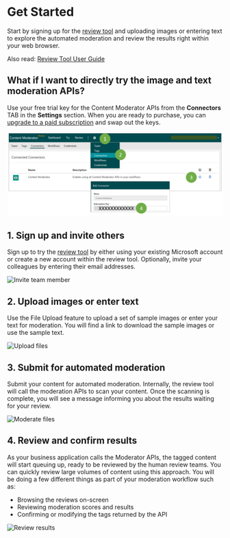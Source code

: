 <!-- 
NavPath: Content Moderator
LinkLabel: Get Started
Url: content-moderator/documentation/quickstart
Weight: 190
-->

# Get Started #
Start by signing up for the [review tool](http://contentmoderator.cognitive.microsoft.com/ "Content Moderator Review Tool") and uploading images or entering text to explore the automated moderation and review the results right within your web browser. 

Also read: [Review Tool User Guide](review-tool-user-guide/why.md)

## What if I want to directly try the image and text moderation APIs? ##
Use your free trial key for the Content Moderator APIs from the **Connectors** TAB in the **Settings** section. When you are ready to purchase, you can [upgrade to a paid subscription](https://portal.azure.com/#create/Microsoft.CognitiveServices/apitype/ContentModerator) and swap out the keys. 

![Your Content Moderator API Key](images/Moderator-API-Key2.PNG)

## 1. Sign up and invite others ##
Sign up to try the [review tool](http://contentmoderator.cognitive.microsoft.com/ "Content Moderator Review Tool") by either using your existing Microsoft account or create a new account within the review tool. Optionally, invite your colleagues by entering their email addresses.

![Invite team member](images/QuickStart-2-small.png)

## 2. Upload images or enter text ##
Use the File Upload feature to upload a set of sample images or enter your text for moderation. You will find a link to download the sample images or use the sample text.

![Upload files](images/QuickStart-3.PNG)

## 3. Submit for automated moderation ##
Submit your content for automated moderation. Internally, the review tool will call the moderation APIs to scan your content. Once the scanning is complete, you will see a message informing you about the results waiting for your review.

![Moderate files](images/QuickStart-4.PNG)

## 4. Review and confirm results ##
As your business application calls the Moderator APIs, the tagged content will start queuing up, ready to be reviewed by the human review teams. You can quickly review large volumes of content using this approach. You will be doing a few different things as part of your moderation workflow such as:

- Browsing the reviews on-screen
- Reviewing moderation scores and results
- Confirming or modifying the tags returned by the API

![Review results](images/QuickStart-5.PNG)

